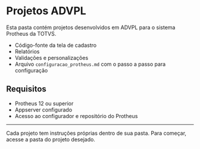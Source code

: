 # Projetos ADVPL

Esta pasta contém projetos desenvolvidos em ADVPL para o sistema Protheus da TOTVS. 

- Código-fonte da tela de cadastro
- Relatórios
- Validações e personalizações
- Arquivo `configuracao_protheus.md` com o passo a passo para configuração

## Requisitos

- Protheus 12 ou superior
- Appserver configurado
- Acesso ao configurador e repositório do Protheus

---

Cada projeto tem instruções próprias dentro de sua pasta. Para começar, acesse a pasta do projeto desejado.
